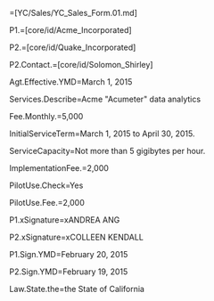 =[YC/Sales/YC_Sales_Form.01.md]

P1.=[core/id/Acme_Incorporated]

P2.=[core/id/Quake_Incorporated]

P2.Contact.=[core/id/Solomon_Shirley]
  
Agt.Effective.YMD=March 1, 2015

Services.Describe=Acme "Acumeter" data analytics

Fee.Monthly.$=$5,000

InitialServiceTerm=March 1, 2015 to April 30, 2015.

ServiceCapacity=Not more than 5 gigibytes per hour.

ImplementationFee.$=$2,000

PilotUse.Check=Yes

PilotUse.Fee.$=$2,000

P1.xSignature=xANDREA ANG

P2.xSignature=xCOLLEEN KENDALL 

P1.Sign.YMD=February 20, 2015

P2.Sign.YMD=February 19, 2015

Law.State.the=the State of California